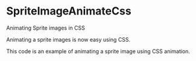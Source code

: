 # SpriteImageAnimateCss
Animating Sprite images in CSS

Animating a sprite images is now easy using CSS.

This code is an example of animating a sprite image using CSS animation.
